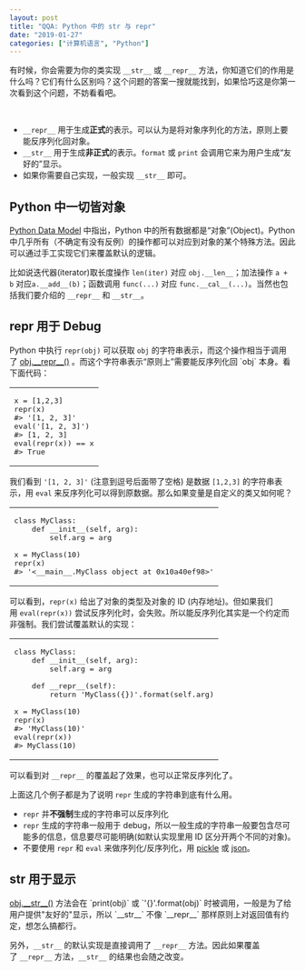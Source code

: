 ```yaml
---
layout: post
title: "QQA: Python 中的 str 与 repr"
date: "2019-01-27"
categories: ["计算机语言", "Python"]
---
```


有时候，你会需要为你的类实现 `__str__` 或 `__repr__` 方法，你知道它们的作用是什么吗？它们有什么区别吗？这个问题的答案一搜就能找到，如果恰巧这是你第一次看到这个问题，不妨看看吧。

 

- `__repr__` 用于生成**正式**的表示。可以认为是将对象序列化的方法，原则上要能反序列化回对象。
- `__str__` 用于生成**非正式**的表示。`format` 或 `print` 会调用它来为用户生成“友好的”显示。
- 如果你需要自己实现，一般实现 `__str__` 即可。

## Python 中一切皆对象

[Python Data Model](https://docs.python.org/3/reference/datamodel.html) 中指出，Python 中的所有数据都是“对象”(Object)。Python 中几乎所有（不确定有没有反例）的操作都可以对应到对象的某个特殊方法。因此可以通过手工实现它们来覆盖默认的逻辑。

比如说迭代器(iterator)取长度操作 `len(iter)` 对应 `obj.__len__`；加法操作 `a + b` 对应`a.__add__(b)`；函数调用 `func(...)` 对应 `func.__cal__(...)`。当然也包括我们要介绍的 `__repr__` 和 `__str__`。

## repr 用于 Debug

Python 中执行 `repr(obj)` 可以获取 `obj` 的字符串表示，而这个操作相当于调用了 [obj.\_\_repr\_\_()](https://docs.python.org/3/reference/datamodel.html#object.__repr__) 。而这个字符串表示“原则上”需要能反序列化回 `obj` 本身。看下面代码：

<table><tbody><tr><td class="code"><pre><span class="line">x = [<span class="number">1</span>,<span class="number">2</span>,<span class="number">3</span>]</span>
<span class="line">repr(x)</span>
<span class="line"><span class="comment">#&gt; '[1, 2, 3]'</span></span>
<span class="line">eval(<span class="string">'[1, 2, 3]'</span>)</span>
<span class="line"><span class="comment">#&gt; [1, 2, 3]</span></span>
<span class="line">eval(repr(x)) == x</span>
<span class="line"><span class="comment">#&gt; True</span></span></pre></td></tr></tbody></table>

我们看到 `'[1, 2, 3]'` (注意到逗号后面带了空格) 是数据 `[1,2,3]` 的字符串表示，用 `eval` 来反序列化可以得到原数据。那么如果变量是自定义的类又如何呢？

<table><tbody><tr><td class="code"><pre><span class="line"><span class="class"><span class="keyword">class</span> <span class="title">MyClass</span>:</span></span>
<span class="line">    <span class="function"><span class="keyword">def</span> <span class="title">__init__</span><span class="params">(self, arg)</span>:</span></span>
<span class="line">        self.arg = arg</span>
<div></div>
<span class="line">x = MyClass(<span class="number">10</span>)</span>
<span class="line">repr(x)</span>
<span class="line"><span class="comment">#&gt; '&lt;__main__.MyClass object at 0x10a40ef98&gt;'</span></span></pre></td></tr></tbody></table>

可以看到，`repr(x)` 给出了对象的类型及对象的 ID (内存地址)。但如果我们用 `eval(repr(x))` 尝试反序列化时，会失败。所以能反序列化其实是一个约定而非强制。我们尝试覆盖默认的实现：

<table><tbody><tr><td class="code"><pre><span class="line"><span class="class"><span class="keyword">class</span> <span class="title">MyClass</span>:</span></span>
<span class="line">    <span class="function"><span class="keyword">def</span> <span class="title">__init__</span><span class="params">(self, arg)</span>:</span></span>
<span class="line">        self.arg = arg</span>
<div></div>
<span class="line">    <span class="function"><span class="keyword">def</span> <span class="title">__repr__</span><span class="params">(self)</span>:</span></span>
<span class="line">        <span class="keyword">return</span> <span class="string">'MyClass({})'</span>.format(self.arg)</span>
<div></div>
<span class="line">x = MyClass(<span class="number">10</span>)</span>
<span class="line">repr(x)</span>
<span class="line"><span class="comment">#&gt; 'MyClass(10)'</span></span>
<span class="line">eval(repr(x))</span>
<span class="line"><span class="comment">#&gt; MyClass(10)</span></span></pre></td></tr></tbody></table>

可以看到对 `__repr__` 的覆盖起了效果，也可以正常反序列化了。

上面这几个例子都是为了说明 `repr` 生成的字符串到底有什么用。

- `repr` 并**不强制**生成的字符串可以反序列化
- `repr` 生成的字符串一般用于 debug，所以一般生成的字符串一般要包含尽可能多的信息，信息要尽可能明确(如默认实现里用 ID 区分开两个不同的对象)。
- 不要使用 `repr` 和 `eval` 来做序列化/反序列化，用 [pickle](https://docs.python.org/3/library/pickle.html) 或 [json](https://docs.python.org/3/library/pickle.html)。

## str 用于显示

[obj.\_\_str\_\_()](https://docs.python.org/3/reference/datamodel.html#object.__str__) 方法会在 `print(obj)` 或 `'{}'.format(obj)` 时被调用，一般是为了给用户提供"友好的"显示，所以 `__str__` 不像 `__repr__` 那样原则上对返回值有约定，想怎么搞都行。

另外，`__str__` 的默认实现是直接调用了 `__repr__` 方法。因此如果覆盖了 `__repr__` 方法，`__str__` 的结果也会随之改变。

